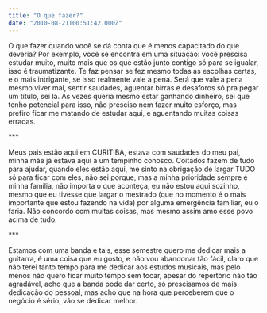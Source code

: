 ```yaml
---
title: "O que fazer?"
date: "2010-08-21T00:51:42.000Z"
---
```


O que fazer quando você se dá conta que é menos capacitado do que deveria? Por exemplo, você se encontra em uma situação: você prescisa estudar muito, muito mais que os que estão junto contigo só para se igualar, isso é traumatizante. Te faz pensar se fez mesmo todas as escolhas certas, e o mais intrigante, se isso realmente vale a pena. Será que vale a pena mesmo viver mal, sentir saudades, aguentar birras e desaforos só pra pegar um título, sei lá. As vezes queria mesmo estar ganhando dinheiro, sei que tenho potencial para isso, não presciso nem fazer muito esforço, mas prefiro ficar me matando de estudar aqui, e aguentando muitas coisas erradas.

\*\*\*

Meus pais estão aqui em CURITIBA, estava com saudades do meu pai, minha mãe já estava aqui a um tempinho conosco. Coitados fazem de tudo para ajudar, quando eles estão aqui, me sinto na obrigação de largar TUDO só para ficar com eles, não sei porque, mas a minha prioridade sempre é minha família, não importa o que aconteça, eu não estou aqui sozinho, mesmo que eu tivesse que largar o mestrado (que no momento é o mais importante que estou fazendo na vida) por alguma emergência familiar, eu o faria. Não concordo com muitas coisas, mas mesmo assim amo esse povo acima de tudo.

\*\*\*

Estamos com uma banda e tals, esse semestre quero me dedicar mais a guitarra, é uma coisa que eu gosto, e não vou abandonar tão fácil, claro que não terei tanto tempo para me dedicar aos estudos musicais, mas pelo menos não quero ficar muito tempo sem tocar, apesar do repertório não tão agradável, acho que a banda pode dar certo, só prescisamos de mais dedicação do pessoal, mas acho que na hora que perceberem que o negócio é sério, vão se dedicar melhor.